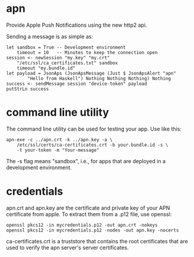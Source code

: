 # apn

Provide Apple Push Notifications using the new http2 api.

Sending a message is as simple as:

    let sandbox = True -- Development environment
        timeout = 10   -- Minutes to keep the connection open
    session <- newSession "my.key" "my.crt"
        "/etc/ssl/ca_certificates.txt" sandbox
        timeout "my.bundle.id"
    let payload = JsonAps (JsonApsMessage (Just $ JsonApsAlert "apn"
            "Hello from Haskell") Nothing Nothing Nothing) Nothing
    success <- sendMessage session "device-token" payload
    putStrLn success

# command line utility

The command line utility can be used for testing your app. Use like this:

    apn-exe -c ../apn.crt -k ../apn.key -a \
        /etc/ssl/certs/ca-certificates.crt -b your.bundle.id -s \
        -t your-token -m "Your-message"

The -s flag means "sandbox", i.e., for apps that are deployed in a
development environment.

# credentials

apn.crt and apn.key are the certificate and private key of your
APN certificate from apple. To extract them from a .p12 file,
use openssl:

    openssl pkcs12 -in mycredentials.p12 -out apn.crt -nokeys
    openssl pkcs12 -in mycredentials.p12 -nodes -out apn.key -nocerts
    
ca-certificates.crt is a truststore that contains the root certificates
that are used to verify the apn server's server certificates.
